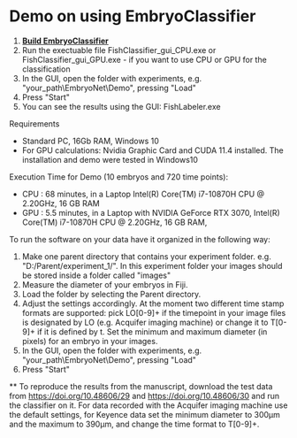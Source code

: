 # Demo on using EmbryoClassifier

1) <a href="https://github.com/mueller-lab/EmbryoNet/tree/main/GUI"><b>  Build EmbryoClassifier </b></a> 
2) Run the exectuable file FishClassifier_gui_CPU.exe or FishClassifier_gui_GPU.exe - if you want to use CPU or GPU for the classification
3) In the GUI, open the folder with experiments, e.g. "your_path\EmbryoNet\Demo", pressing "Load"
4) Press "Start"
5) You can see the results using the GUI: FishLabeler.exe


Requirements

- Standard PC, 16Gb RAM, Windows 10
- For GPU calculations: Nvidia Graphic Card and CUDA 11.4 installed. The installation and demo were tested in Windows10

Execution Time for Demo (10 embryos and 720 time points):

- CPU : 68 minutes,  in a Laptop Intel(R) Core(TM) i7-10870H CPU @ 2.20GHz, 16 GB RAM
- GPU : 5.5 minutes,  in a Laptop with NVIDIA GeForce RTX 3070, Intel(R) Core(TM) i7-10870H CPU @ 2.20GHz, 16 GB RAM, 

To run the software on your data have it organized in the following way:

1) Make one parent directory that contains your experiment folder. e.g. "D:/Parent/experiment_1/". In this experiment folder your images should be stored inside a folder called "images"
2) Measure the diameter of your embryos in Fiji.
3) Load the folder by selecting the Parent directory.
4) Adjust the settings accordingly. At the moment two different time stamp formats are supported: pick LO[0-9]+ if the timepoint in your image files is designated by LO (e.g. Acquifer imaging machine) or change it to T[0-9]+ if it is defined by t. Set the minimum and maximum diameter (in pixels) for an embryo in your images.
5) In the GUI, open the folder with experiments, e.g. "your_path\EmbryoNet\Demo", pressing "Load"
6) Press "Start"
 
** To reproduce the results from the manuscript, download the test data from https://doi.org/10.48606/29 and https://doi.org/10.48606/30 and run the classifier on it. For data recorded with the Acquifer imaging machine use the default settings, for Keyence data set the minimum diameter to 300µm and the maximum to 390µm, and change the time format to T[0-9]+.
